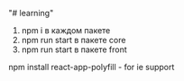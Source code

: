 "# learning" 
1) npm i в каждом пакете
2) npm run start в пакете core
3) npm run start в пакете front 

npm install react-app-polyfill - for ie support